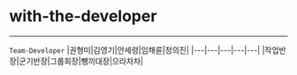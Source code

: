 # with-the-developer
------------
`Team-Developer`
|권형미|김영기|안세령|임채륜|정의진|
|---|---|---|---|---|
|작업반장|군기반장|그룹회장|뺑끼대장|으라차차|


